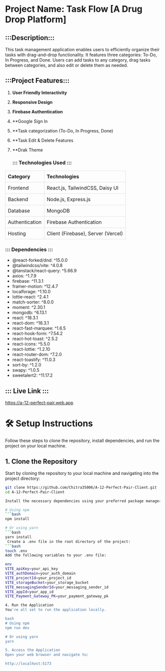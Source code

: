 # Project Name: Task Flow [A Drug Drop Platform]
## :::Description:::
This task management application enables users to efficiently organize their tasks with drag-and-drop functionality. It features three categories: To-Do, In Progress, and Done. Users can add tasks to any category, drag tasks between categories, and also edit or delete them as needed.
## :::Project Features:::
1. **User Friendly Interactivity**
2. **Responsive Design**
3. **Firebase Authentication**
4. **Google Sign In
5. **Task categorization (To-Do, In Progress, Done)
6. **Task Edit & Delete Features
7. **Drak Theme

   <h3 align="left">::: Technologies Used :::</h3>

<div style="display: block; width: 100%; margin-bottom: 20px;">
  <table width="100%" style="border-collapse: collapse;">
    <tr>
      <th style="border: 1px solid #ddd; padding: 8px; text-align: left;">Category</th>
      <th style="border: 1px solid #ddd; padding: 8px; text-align: left;">Technologies</th>
    </tr>
    <tr>
      <td style="border: 1px solid #ddd; padding: 8px;">Frontend</td>
      <td style="border: 1px solid #ddd; padding: 8px;">React.js, TailwindCSS, Daisy UI</td>
    </tr>
    <tr>
      <td style="border: 1px solid #ddd; padding: 8px;">Backend</td>
      <td style="border: 1px solid #ddd; padding: 8px;">Node.js, Express.js</td>
    </tr>
    <tr>
      <td style="border: 1px solid #ddd; padding: 8px;">Database</td>
      <td style="border: 1px solid #ddd; padding: 8px;">MongoDB</td>
    </tr>
    <tr>
      <td style="border: 1px solid #ddd; padding: 8px;">Authentication</td>
      <td style="border: 1px solid #ddd; padding: 8px;">Firebase Authentication</td>
    </tr>
    <tr>
      <td style="border: 1px solid #ddd; padding: 8px;">Hosting</td>
      <td style="border: 1px solid #ddd; padding: 8px;">Client (Firebase), Server (Vercel)</td>
    </tr>
  </table>
</div>

<h3 align="left">::: Dependencies :::</h3>


- @react-forked/dnd: ^15.0.0  
- @tailwindcss/vite: ^4.0.8  
- @tanstack/react-query: ^5.66.9  
- axios: ^1.7.9  
- firebase: ^11.3.1  
- framer-motion: ^12.4.7  
- localforage: ^1.10.0  
- lottie-react: ^2.4.1  
- match-sorter: ^8.0.0  
- moment: ^2.30.1  
- mongodb: ^6.13.1  
- react: ^18.3.1  
- react-dom: ^18.3.1  
- react-fast-marquee: ^1.6.5  
- react-hook-form: ^7.54.2  
- react-hot-toast: ^2.5.2  
- react-icons: ^5.5.0  
- react-lottie: ^1.2.10  
- react-router-dom: ^7.2.0  
- react-toastify: ^11.0.3  
- sort-by: ^1.2.0  
- swapy: ^1.0.5  
- sweetalert2: ^11.17.2  

## ::: Live Link :::
 https://a-12-perfect-pair.web.app

 # 🛠 Setup Instructions

Follow these steps to clone the repository, install dependencies, and run the project on your local machine.

## 1. **Clone the Repository**

Start by cloning the repository to your local machine and navigating into the project directory:

```bash
git clone https://github.com/Chitra35006/A-12-Perfect-Pair-Client.git
cd A-12-Perfect-Pair-Client

Install the necessary dependencies using your preferred package manager (npm or yarn):

# Using npm
```bash
npm install

# Or using yarn
```bash
yarn install
 Create a .env file in the root directory of the project:
```bash
touch .env
Add the following variables to your .env file:

env
VITE_apiKey=your_api_key
VITE_authDomain=your_auth_domain
VITE_projectId=your_project_id
VITE_storageBucket=your_storage_bucket
VITE_messagingSenderId=your_messaging_sender_id
VITE_appId=your_app_id
VITE_Payment_Gateway_PK=your_payment_gateway_pk

4. Run the Application
You're all set to run the application locally.

bash
# Using npm
npm run dev

# Or using yarn
yarn

5. Access the Application
Open your web browser and navigate to:

http://localhost:5173
 
    
